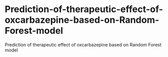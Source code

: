 # Prediction-of-therapeutic-effect-of-oxcarbazepine-based-on-Random-Forest-model
Prediction of therapeutic effect of oxcarbazepine based on Random Forest model
